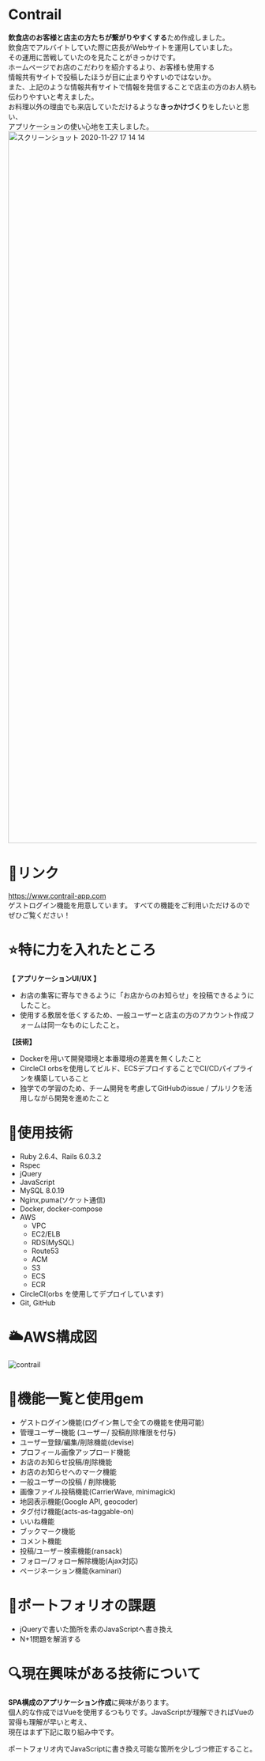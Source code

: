 # Contrail

**飲食店のお客様と店主の方たちが繋がりやすくする**ため作成しました。   
飲食店でアルバイトしていた際に店長がWebサイトを運用していました。   
その運用に苦戦していたのを見たことがきっかけです。   
ホームページでお店のこだわりを紹介するより、お客様も使用する   
情報共有サイトで投稿したほうが目に止まりやすいのではないか。   
また、上記のような情報共有サイトで情報を発信することで店主の方のお人柄も伝わりやすいと考えました。      
お料理以外の理由でも来店していただけるような**きっかけづくり**をしたいと思い、   
アプリケーションの使い心地を工夫しました。
<img width="1440" alt="スクリーンショット 2020-11-27 17 14 14" src="https://user-images.githubusercontent.com/54735254/100426685-a129c000-30d4-11eb-8fd6-8afdaaa601b7.png">

# 🔗リンク

https://www.contrail-app.com  
ゲストログイン機能を用意しています。
すべての機能をご利用いただけるのでぜひご覧ください！

# ⭐️特に力を入れたところ
**【 アプリケーションUI/UX 】**
- お店の集客に寄与できるように「お店からのお知らせ」を投稿できるようにしたこと。   
- 使用する敷居を低くするため、一般ユーザーと店主の方のアカウント作成フォームは同一なものにしたこと。

**【技術】**
- Dockerを用いて開発環境と本番環境の差異を無くしたこと
- CircleCI orbsを使用してビルド、ECSデプロイすることでCI/CDパイプラインを構築していること
- 独学での学習のため、チーム開発を考慮してGitHubのissue / プルリクを活用しながら開発を進めたこと

# 🔧使用技術

- Ruby 2.6.4、Rails 6.0.3.2
- Rspec
- jQuery
- JavaScript
- MySQL 8.0.19
- Nginx,puma(ソケット通信)
- Docker, docker-compose
- AWS
  - VPC
  - EC2/ELB
  - RDS(MySQL)
  - Route53
  - ACM
  - S3
  - ECS
  - ECR
- CircleCI(orbs を使用してデプロイしています)
- Git, GitHub

# 🌥AWS構成図

![contrail](https://user-images.githubusercontent.com/54735254/94371958-2f191700-0135-11eb-9be5-b73970e491c0.png)

# 📖機能一覧と使用gem

- ゲストログイン機能(ログイン無しで全ての機能を使用可能)
- 管理ユーザー機能 (ユーザー/ 投稿削除権限を付与)
- ユーザー登録/編集/削除機能(devise)
- プロフィール画像アップロード機能
- お店のお知らせ投稿/削除機能
- お店のお知らせへのマーク機能
- 一般ユーザーの投稿 / 削除機能
- 画像ファイル投稿機能(CarrierWave, minimagick)
- 地図表示機能(Google API, geocoder)
- タグ付け機能(acts-as-taggable-on)
- いいね機能
- ブックマーク機能
- コメント機能
- 投稿/ユーザー検索機能(ransack)
- フォロー/フォロー解除機能(Ajax対応)
- ページネーション機能(kaminari)

# 🔖ポートフォリオの課題
- jQueryで書いた箇所を素のJavaScriptへ書き換え
- N+1問題を解消する

# 🔍現在興味がある技術について
**SPA構成のアプリケーション作成**に興味があります。   
個人的な作成ではVueを使用するつもりです。JavaScriptが理解できればVueの習得も理解が早いと考え、   
現在はまず下記に取り組み中です。   

ポートフォリオ内でJavaScriptに書き換え可能な箇所を少しづつ修正すること。
